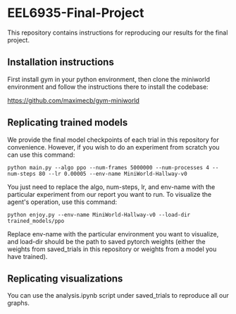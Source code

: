 # EEL6935-Final-Project
This repository contains instructions for reproducing our results for the final project.

## Installation instructions
First install gym in your python environment, then clone the miniworld environment and follow the instructions there to install the codebase:

https://github.com/maximecb/gym-miniworld


## Replicating trained models

We provide the final model checkpoints of each trial in this repository for convenience. However, if you wish to do an experiment from scratch you can use this command:

```
python main.py --algo ppo --num-frames 5000000 --num-processes 4 --num-steps 80 --lr 0.00005 --env-name MiniWorld-Hallway-v0
```

You just need to replace the algo, num-steps, lr, and env-name with the particular experiment from our report you want to run. To visualize the agent's operation, use this command:

```
python enjoy.py --env-name MiniWorld-Hallway-v0 --load-dir trained_models/ppo
```

Replace env-name with the particular environment you want to visualize, and load-dir should be the path to saved pytorch weights (either the weights from saved_trials in this repository or weights from a model you have trained).

## Replicating visualizations

You can use the analysis.ipynb script under saved_trials to reproduce all our graphs.